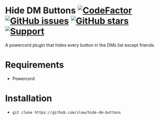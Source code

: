 # Hide DM Buttons [![CodeFactor](https://www.codefactor.io/repository/github/slow/hide-dm-buttons/badge)](https://www.codefactor.io/repository/github/slow/hide-dm-buttons) [![GitHub issues](https://img.shields.io/github/issues/slow/hide-dm-buttons?style=flat)](https://github.com/slow/hide-dm-buttons/issues) [![GitHub stars](https://img.shields.io/github/stars/slow/hide-dm-buttons?style=flat)](https://github.com/slow/hide-dm-buttons/stargazers) [![Support](https://img.shields.io/discord/875126204758360094)](https://discord.gg/shnvz5ryAt)

A powercord plugin that hides every button in the DMs list except friends.

# Requirements

-  Powercord

# Installation

-  `git clone https://github.com/slow/hide-dm-buttons`

